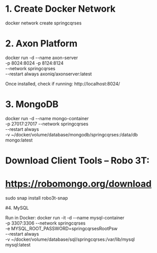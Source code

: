 # 1. Create Docker Network
docker network create springcqrses

# 2. Axon Platform
docker run -d --name axon-server \
-p 8024:8024 -p 8124:8124 \
--network springcqrses \
--restart always axoniq/axonserver:latest

Once installed, check if running:
http://localhost:8024/

# 3. MongoDB
docker run -d --name mongo-container \
-p 27017:27017 --network springcqrses \
--restart always \
-v ~/docker/volume/database/mongodb/springcqrses:/data/db \
mongo:latest

# Download Client Tools – Robo 3T:
# https://robomongo.org/download
sudo snap install robo3t-snap

#4. MySQL

Run in Docker:
docker run -it -d --name mysql-container \
-p 3307:3306 --network springcqrses \
-e MYSQL_ROOT_PASSWORD=springcqrsesRootPsw \
--restart always \
-v ~/docker/volume/database/sql/springcqrses:/var/lib/mysql  \
mysql:latest
